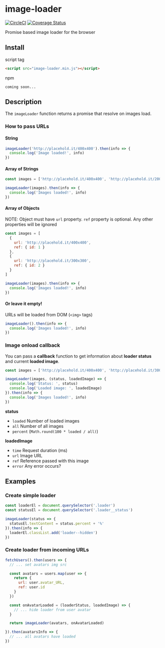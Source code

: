 # image-loader
[![CircleCI](https://circleci.com/gh/Argeento/image-loader.svg?style=shield)](https://circleci.com/gh/Argeento/image-loader)
[![Coverage Status](https://coveralls.io/repos/github/Argeento/image-loader/badge.svg?branch=master)](https://coveralls.io/github/Argeento/image-loader?branch=master)

Promise based image loader for the browser

## Install

script tag
```html
<script src="image-loader.min.js"></script>
```

npm
```
coming soon...
```
## Description
The `imageLoader` function returns a promise that resolve on images load.

### How to pass URLs

#### String
```javascript
imageLoader('http://placehold.it/400x400').then(info => {
  console.log('Image loaded!', info)
})
```

#### Array of Strings
```javascript
const images = ['http://placehold.it/400x400', 'http://placehold.it/200x200']

imageLoader(images).then(info => {
  console.log('Images loaded!', info)
})
```

#### Array of Objects
NOTE: Object must have `url` property. `ref` property is optional. Any other properties will be ignored
```javascript
const images = [
  {
    url: 'http://placehold.it/400x400',
    ref: { id: 1 }
  },
  {
    url: 'http://placehold.it/300x300',
    ref: { id: 2 }
  }
]

imageLoader(images).then(info => {
  console.log('Images loaded!', info)
})
```

#### Or leave it empty!
URLs will be loaded from DOM (`<img>` tags)
```javascript
imageLoader().then(info => {
  console.log('Images loaded!', info)
})
```

### Image onload callback
You can pass a **callback** function to get information about **loader status** and current **loaded image**.
```javascript
const images = ['http://placehold.it/400x400', 'http://placehold.it/300x300']

imageLoader(images, (status, loadedImage) => {
  console.log('Status: ', status)
  console.log('Loaded image: ', loadedImage)
}).then(info => {
  console.log('Images loaded!', info)
})
```

**status**
- `loaded` Number of loaded images
- `all` Number of all images
- `percent` (`Math.round(100 * loaded / all)`)

**loadedImage**
- `time` Request duration (ms)
- `url` Image URL
- `ref` Reference passed with this image
- `error` Any error occurs?

## Examples

### Create simple loader
```javascript
const loaderEl = document.querySelector('.loader')
const statusEl = document.querySelector('.loader__status')

imageLoader(status => {
  statusEl.textContent = status.percent + '%'
}).then(info => {
  loaderEl.classList.add('loader--hidden')
})
```

### Create loader from incoming URLs
```javascript
fetchUsers().then(users => {
  // ... set avatars img src

  const avatars = users.map(user => {
    return {
      url: user.avatar_URL,
      ref: user.id
    }
  })

  const onAvatarLoaded = (loaderStatus, loadedImage) => {
    // ... hide loader from user avatar
  }

  return imageLoader(avatars, onAvatarLoaded)

}).then(avatarsInfo => {
  // ... all avatars have loaded
})
```
